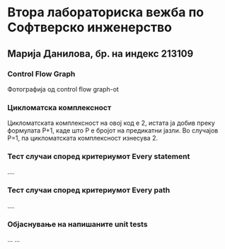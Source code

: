 # Втора лабораториска вежба по Софтверско инженерство

## Марија Данилова, бр. на индекс 213109

### Control Flow Graph

Фотографија од control flow graph-ot

### Цикломатска комплексност

Цикломатската комплексност на овој код е 2, истата ја добив преку формулата P+1, каде што P е бројот на предикатни јазли. Во случајoв P=1, па цикломатската комплексност изнесува 2.

### Тест случаи според критериумот Every statement

....

### Тест случаи според критериумот Every path

....

### Објаснување на напишаните unit tests

...
...
